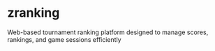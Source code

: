 # zranking
 Web-based tournament ranking platform designed to manage scores, rankings, and game sessions efficiently
